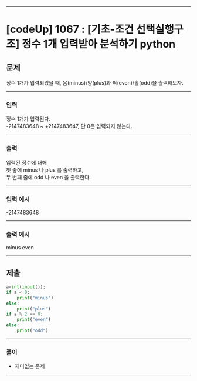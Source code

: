 
---

# [codeUp] 1067 : [기초-조건 선택실행구조] 정수 1개 입력받아 분석하기 python


## 문제
 
정수 1개가 입력되었을 때, 음(minus)/양(plus)과 짝(even)/홀(odd)을 출력해보자.





---
### 입력 

정수 1개가 입력된다.   
-2147483648 ~ +2147483647, 단 0은 입력되지 않는다.



---
### 출력   

입력된 정수에 대해   
첫 줄에 minus 나 plus 를 출력하고,   
두 번째 줄에 odd 나 even 을 출력한다.

---
### 입력 예시

-2147483648

---
### 출력 예시

minus
even

---
제출
---
```python
a=int(input());
if a < 0:
    print("minus")
else:
    print("plus")
if a % 2 == 0:
    print("even")
else:
    print("odd")
```

---
### 풀이
* 재미없는 문제
---
